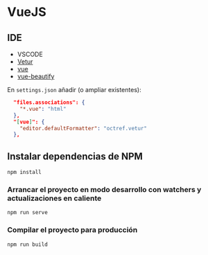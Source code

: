 # VueJS

## IDE
- VSCODE
- [Vetur](https://marketplace.visualstudio.com/items?itemName=octref.vetur)
- [vue](https://marketplace.visualstudio.com/items?itemName=jcbuisson.vue)
- [vue-beautify](https://marketplace.visualstudio.com/items?itemName=peakchen90.vue-beautify)

En `settings.json` añadir (o ampliar existentes):

``` json
  "files.associations": {
    "*.vue": "html"
  },
  "[vue]": {
    "editor.defaultFormatter": "octref.vetur"
  },
```

## Instalar dependencias de NPM
```
npm install
```

### Arrancar el proyecto en modo desarrollo con watchers y actualizaciones en caliente
```
npm run serve
```

### Compilar el proyecto para producción
```
npm run build
```